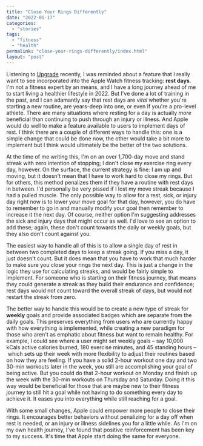 ```yaml
---
title: "Close Your Rings Differently"
date: "2022-01-17"
categories: 
  - "stories"
tags: 
  - "fitness"
  - "health"
permalink: "close-your-rings-differently/index.html"
layout: "post"
---
```


Listening to [Upgrade](https://www.relay.fm/upgrade/387) recently, I was reminded about a feature that I really want to see incorporated into the Apple Watch fitness tracking: **rest days**. I'm not a fitness expert by an means, and I have a long journey ahead of me to start living a healthier lifestyle in 2022. But I've done a lot of training in the past, and I can adamantly say that rest days are _vital_ whether you're starting a new routine, are years-deep into one, or even if you're a pro-level athlete. There are many situations where resting for a day is actually _more_ beneficial than continuing to push through an injury or illness. And Apple would do well to make a feature available to users to implement days of rest. I think there are a couple of different ways to handle this: one is a simple change that could be done now, the other would take a bit more to implement but I think would ultimately be the better of the two solutions.

At the time of me writing this, I'm on an over 1,700-day move and stand streak with zero intention of stopping; I don't close my exercise ring every day, however. On the surface, the current strategy is fine: I am up and moving, but it doesn't mean that I have to work hard to close my rings. But for others, this method penalizes them if they have a routine with rest days in between. I'd personally be very pissed if I lost my move streak because I had a pulled muscle. The only possible way to allow for a rest, sick, or injury day right now is to lower your move goal for that day, however, you do have to remember to go in and manually modify your goal then remember to increase it the next day. Of course, neither option I'm suggesting addresses the sick and injury days that might occur as well. I'd love to see an option to add these; again, these don't count towards the daily or weekly goals, but they also don't count against you.

The easiest way to handle all of this is to allow a single day of rest in between two completed days to keep a streak going. If you miss a day, it just doesn't count. But it does mean that you have to work that much harder to make sure you close your rings the next day. This is just a change in the logic they use for calculating streaks, and would be fairly simple to implement. For someone who is starting on their fitness journey, that means they could generate a streak as they build their endurance and confidence; rest days would not count toward the overall streak of days, but would not restart the streak from zero.

The better way to handle this would be to create a new type of streak for **weekly** goals and provide associated badges which are separate from the daily goals. This preserves everything from users who are currently happy with how everything is implemented, while creating a new paradigm for those who aren't as emphatic about fitness but want to remain healthy. For example, I could see where a user might set weekly goals – say 10,000 kCals active calories burned, 180 exercise minutes, and 45 standing hours – which sets up their week with more flexibility to adjust their routines based on how they are feeling. If you have a solid 2-hour workout one day and two 30-min workouts later in the week, you still are accomplishing your goal of being active. But you could do that 2-hour workout on Monday and finish up the week with the 30-min workouts on Thursday and Saturday. Doing it this way would be beneficial for those that are maybe new to their fitness journey to still hit a goal while not having to do something every day to achieve it. It eases you into everything while still reaching for a goal.

With some small changes, Apple could empower more people to close their rings. It encourages better behaviors without penalizing for a day off when rest is needed, or an injury or illness sidelines you for a little while. As I'm on my own health journey, I've found that positive reinforcement has been key to my success. It's time that Apple start doing the same for everyone.

